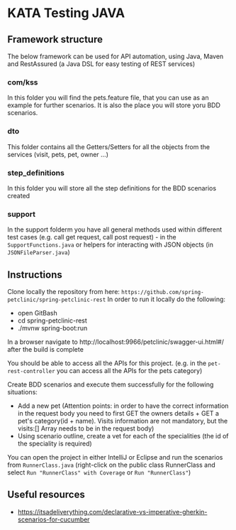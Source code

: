 # KATA Testing JAVA

## Framework structure

The below framework can be used for API automation, using Java, Maven and  RestAssured (a Java DSL for easy testing of REST services)

### com/kss
In this folder you will find the pets.feature file, that you can use as an example for further scenarios.
It is also the place you will store yoru BDD scenarios.

### dto

This folder contains all the Getters/Setters for all the objects from the services (visit, pets, pet, owner ...) 

### step_definitions

In this folder you will store all the step definitions for the BDD scenarios created

### support

In the support folderm you have all general methods used within different test cases (e.g. call get request, call post request) - in the `SupportFunctions.java` or helpers for interacting with JSON objects (in `JSONFileParser.java`)

## Instructions

Clone locally the repository from here:
`https://github.com/spring-petclinic/spring-petclinic-rest`
In order to run it locally do the following:

* open GitBash
* cd spring-petclinic-rest
* ./mvnw spring-boot:run

In a browser navigate to http://localhost:9966/petclinic/swagger-ui.html#/ after the build is complete

You should be able to access all the APIs for this project. (e.g. in the `pet-rest-controller` you can access all the APIs for the pets category)

Create BDD scenarios and execute them successfully for the following situations:

* Add a new pet (Attention points: in order to have the correct information in the request body you need to first GET the owners details + GET a pet's category(id + name). Visits information are not mandatory, but the visits:[] Array needs to be in the request body)
* Using scenario outline, create a vet for each of the specialities (the id of the speciality is required)

You can open the project in either IntelliJ or Eclipse and run the scenarios from `RunnerClass.java` (right-click on the public class RunnerClass and select `Run "RunnerClass" with Coverage` or `Run "RunnerClass"`)

## Useful resources

* https://itsadeliverything.com/declarative-vs-imperative-gherkin-scenarios-for-cucumber

